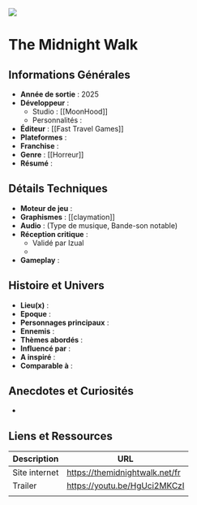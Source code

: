 [![](https://shared.cloudflare.steamstatic.com/store_item_assets/steam/apps/2863640/ss_f28547d5cbd6bc26411de9806099ad4833eea36b.600x338.jpg?t=1746900551)](https://shared.cloudflare.steamstatic.com/store_item_assets/steam/apps/2863640/ss_f28547d5cbd6bc26411de9806099ad4833eea36b.1920x1080.jpg?t=1746900551)
# The Midnight Walk

## Informations Générales

- **Année de sortie** : 2025
- **Développeur** : 
	- Studio : [[MoonHood]]
	- Personnalités : 
- **Éditeur** : [[Fast Travel Games]]
- **Plateformes** : 
- **Franchise** : 
- **Genre** : [[Horreur]]
- **Résumé** : 

## Détails Techniques
- **Moteur de jeu** : 
- **Graphismes** : [[claymation]]
- **Audio** : (Type de musique, Bande-son notable)
- **Réception critique** : 
	- Validé par Izual
	- 
- **Gameplay** :

## Histoire et Univers
- **Lieu(x)** : 
- **Epoque** : 
- **Personnages principaux** : 
- **Ennemis** :
- **Thèmes abordés** : 
- **Influencé par** :
- **A inspiré** : 
- **Comparable à** :
## Anecdotes et Curiosités
- 
## Liens et Ressources

| Description   | URL                            |
| ------------- | ------------------------------ |
| Site internet | https://themidnightwalk.net/fr |
| Trailer       | https://youtu.be/HgUci2MKCzI   |
|               |                                |
